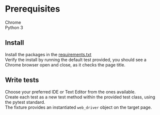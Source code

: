 # Prerequisites 

Chrome<br>
Python 3

## Install
Install the packages in the [requirements.txt](requirements.txt)
<br>Verify the install by running the default test provided, you should see a Chrome browser open and close, as it checks the page title.

## Write tests
Choose your preferred IDE or Text Editor from the ones available.
<br>Create each test as a new test method within the provided test class, using the pytest standard.
<br>The fixture provides an instantiated `web_driver` object on the target page.